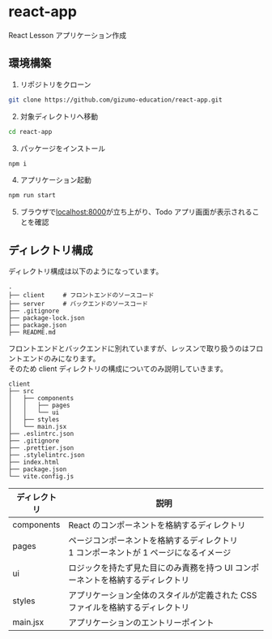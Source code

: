 # react-app

React Lesson アプリケーション作成

## 環境構築

1. リポジトリをクローン

```sh
git clone https://github.com/gizumo-education/react-app.git
```

2. 対象ディレクトリへ移動

```sh
cd react-app
```

3. パッケージをインストール

```sh
npm i
```

4. アプリケーション起動

```sh
npm run start
```

5. ブラウザで[localhost:8000](http://localhost:8000)が立ち上がり、Todo アプリ画面が表示されることを確認

## ディレクトリ構成

ディレクトリ構成は以下のようになっています。

```
.
├── client     # フロントエンドのソースコード
├── server     # バックエンドのソースコード
├── .gitignore
├── package-lock.json
├── package.json
├── README.md
```

フロントエンドとバックエンドに別れていますが、レッスンで取り扱うのはフロントエンドのみになります。  
そのため client ディレクトリの構成についてのみ説明していきます。

```
client
├── src
│   ├── components
│   │   ├── pages
│   │   └── ui
│   ├── styles
│   └── main.jsx
├── .eslintrc.json
├── .gitignore
├── .prettier.json
├── .stylelintrc.json
├── index.html
├── package.json
└── vite.config.js
```

| ディレクトリ | 説明                                                                                    |
| ------------ | --------------------------------------------------------------------------------------- |
| components   | React のコンポーネントを格納するディレクトリ                                            |
| pages        | ページコンポーネントを格納するディレクトリ<br>1 コンポーネントが 1 ページになるイメージ |
| ui           | ロジックを持たず見た目にのみ責務を持つ UI コンポーネントを格納するディレクトリ          |
| styles       | アプリケーション全体のスタイルが定義された CSS ファイルを格納するディレクトリ           |
| main.jsx     | アプリケーションのエントリーポイント                                                    |

